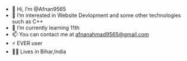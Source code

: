 - 👋 Hi, I’m @Afnan9565
- 👀 I’m interested in Website Devlopment and some other technologies such as C++
- 🌱 I’m currently learning 11th  
- 📫 You can contact me at afnanahmad9565@gmail.com
- ⚡ EVER user
- 🐱‍👓 Lives in Bihar,India

<!---
Afnan9565/Afnan9565 is a ✨ special ✨ repository because its `README.md` (this file) appears on your GitHub profile.
You can click the Preview link to take a look at your changes.
--->
